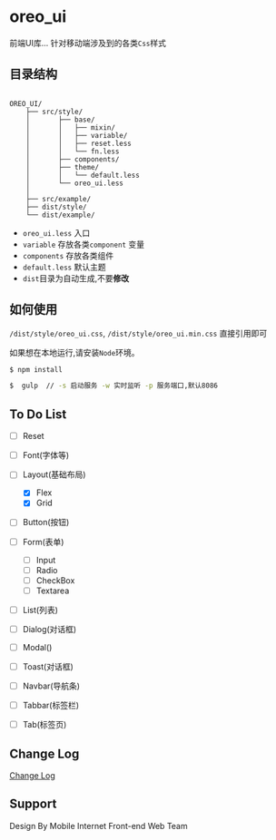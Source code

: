 # oreo_ui

前端UI库... 针对移动端涉及到的各类`Css`样式





## 目录结构

```

OREO_UI/
    ├── src/style/
    │       ├── base/
    │       │   ├── mixin/
    │       │   ├── variable/
    │       │   ├── reset.less
    │       │   └── fn.less
    │       ├── components/
    │       ├── theme/
    │       │   └── default.less
    │       └── oreo_ui.less  
    │
    ├── src/example/
    ├── dist/style/
    └── dist/example/ 

```
- `oreo_ui.less` 入口
- `variable` 存放各类`component` 变量
- `components` 存放各类组件
- `default.less` 默认主题
- `dist`目录为自动生成,不要**修改**

## 如何使用

`/dist/style/oreo_ui.css`, `/dist/style/oreo_ui.min.css` 直接引用即可

如果想在本地运行,请安装`Node`环境。

```bash
$ npm install

$  gulp  // -s 启动服务 -w 实时监听 -p 服务端口,默认8086

```


## To Do List

- [ ] Reset
- [ ] Font(字体等)
- [ ] Layout(基础布局)
    - [x] Flex
    - [x] Grid
- [ ] Button(按钮)
- [ ] Form(表单)
    - [ ] Input
    - [ ] Radio
    - [ ] CheckBox
    - [ ] Textarea
- [ ] List(列表)
- [ ] Dialog(对话框)
- [ ] Modal()
- [ ] Toast(对话框)
- [ ] Navbar(导航条)
- [ ] Tabbar(标签栏)
- [ ] Tab(标签页)


## Change Log

[Change Log](./docs/CHANGELOG.md)


## Support

Design By Mobile Internet Front-end Web Team